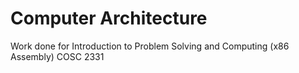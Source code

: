 # Computer Architecture
Work done for Introduction to Problem Solving and Computing (x86 Assembly)
COSC 2331
